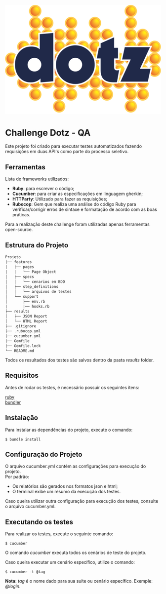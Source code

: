 ![Dotz Logo](logo-dotz.png)
# Challenge Dotz - QA #

Este projeto foi criado para executar testes automatizados fazendo requisições em duas API's como parte do processo seletivo. 

## Ferramentas

Lista de frameworks utilizados:
- **Ruby**: para escrever o código;
- **Cucumber**: para criar as especificações em linguagem gherkin; 
- **HTTParty**: Utilizado para fazer as requisições;
- **Rubocop**: Gem que realiza uma análise do código Ruby para verificar/corrigir erros de sintaxe e formatação de acordo com as boas práticas.


Para a realização deste challenge foram utilizadas apenas ferramentas open-source.

## Estrutura do Projeto

```
Projeto
├── features
|   ├── pages
|   |   └── Page Object
│   ├── specs
│   │   └── cenarios em BDD
│   ├── step_definitions
│   │   └── arquivos de testes
│   └── support
│       ├── env.rb
|       |── hooks.rb
├── results
│   ├── JSON Report
│   └── HTML Report    
├── .gitignore
├── .rubocop.yml
├── cucumber.yml
├── Gemfile
├── Gemfile.lock
└── README.md
```
Todos os resultados dos testes são salvos dentro da pasta *results* folder.   

## Requisitos

Antes de rodar os testes, é necessário possuir os seguintes ítens:

[ruby](https://www.ruby-lang.org/en/downloads/)  
[bundler](https://bundler.io/)  

## Instalação 

Para instalar as dependências do projeto, execute o comando: 

```               
$ bundle install                                             
```  

## Configuração do Projeto

O arquivo cucumber.yml contém as configurações para execução do projeto.   
Por padrão:
- Os relatórios são gerados nos formatos json e html;
- O terminal exibe um resumo da execução dos testes.

Caso queira utilizar outra configuração para execução dos testes, consulte o arquivo cucumber.yml.


## Executando os testes

Para realizar os testes, execute o seguinte comando:

```
$ cucumber                                           
```
O comando *cucumber* executa todos os cenários de teste do projeto. 

Caso queira executar um cenário específico, utilize o comando:

```
$ cucumber -t @tag                           
```
**Nota:** *tag* é o nome dado para sua suíte ou cenário específico. Exemple: *@login*.

